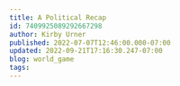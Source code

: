 ```yaml
---
title: A Political Recap
id: 7409925089292667298
author: Kirby Urner
published: 2022-07-07T12:46:00.000-07:00
updated: 2022-09-21T17:16:30.247-07:00
blog: world_game
tags: 
---
```


